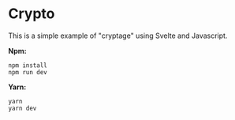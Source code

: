# Crypto

This is a simple example of "cryptage" using Svelte and Javascript.

**Npm:**

```
npm install
npm run dev
```

**Yarn:**

```
yarn
yarn dev
```